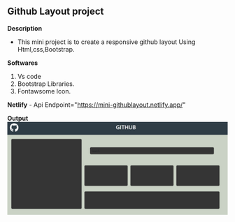 ## Github Layout project

**Description**
- This mini project is to create a responsive github layout
  Using Html,css,Bootstrap.

 **Softwares**
1. Vs code
2. Bootstrap Libraries.
3. Fontawsome Icon.

**Netlify** - Api Endpoint="https://mini-githublayout.netlify.app/"

**Output**
![alt text](image.png)
